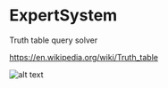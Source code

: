 # ExpertSystem

Truth table query solver

https://en.wikipedia.org/wiki/Truth_table

![alt text](https://introcs.cs.princeton.edu/java/71boolean/images/truth-table.png)

